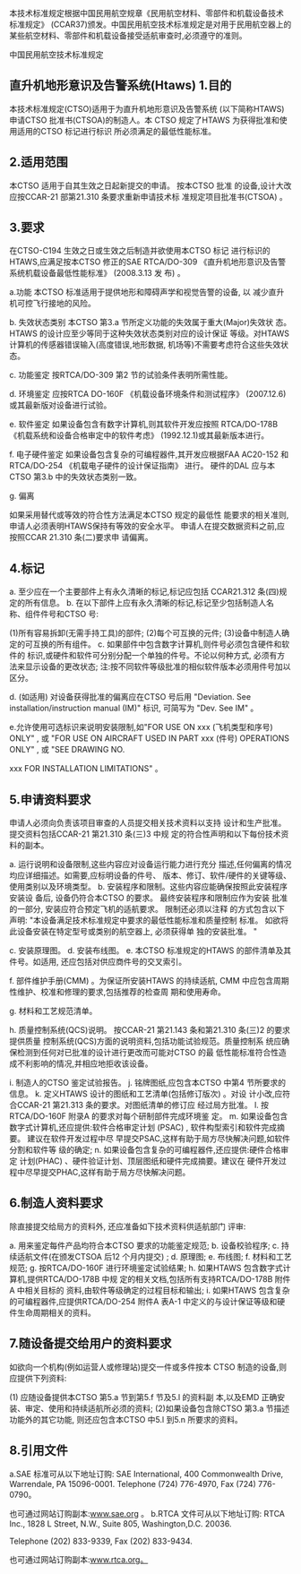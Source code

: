本技术标准规定根据中国民用航空规章《民用航空材料、零部件和机载设备技术
标准规定》
(CCAR37)颁发。中国民用航空技术标准规定是对用于民用航空器上的
某些航空材料、零部件和机载设备接受适航审查时,必须遵守的准则。 
 
中国民用航空技术标准规定 
 

## 直升机地形意识及告警系统(Htaws) 1.目的

本技术标准规定(CTSO)适用于为直升机地形意识及告警系统
(以下简称HTAWS)申请CTSO 批准书(CTSOA)的制造人。本
CTSO 规定了HTAWS 为获得批准和使用适用的CTSO 标记进行标识
所必须满足的最低性能标准。 

## 2.适用范围

本CTSO 适用于自其生效之日起新提交的申请。
按本CTSO 批准
的设备,设计大改应按CCAR-21 部第21.310 条要求重新申请技术标 准规定项目批准书(CTSOA)
。 

## 3.要求

在CTSO-C194 生效之日或生效之后制造并欲使用本CTSO 标记
进行标识的HTAWS,应满足按本CTSO 修正的SAE RTCA/DO-309
《直升机地形意识及告警系统机载设备最低性能标准》
(2008.3.13 发
布)
。 

a.功能 
本CTSO 标准适用于提供地形和障碍声学和视觉告警的设备,
以
减少直升机可控飞行接地的风险。 

b. 失效状态类别 
本CTSO 第3.a 节所定义功能的失效属于重大(Major)失效状
态。HTAWS 的设计应至少等同于这种失效状态类别对应的设计保证
等级。对HTAWS 计算机的传感器错误输入(高度错误,地形数据,
机场等)不需要考虑符合这些失效状态。 

c. 功能鉴定 
按RTCA/DO-309 第2 节的试验条件表明所需性能。 

d. 环境鉴定 
应按RTCA DO-160F 《机载设备环境条件和测试程序》
(2007.12.6)或其最新版对设备进行试验。 

e. 软件鉴定 
如果设备包含有数字计算机,则其软件开发应按照
RTCA/DO-178B 《机载系统和设备合格审定中的软件考虑》 (1992.12.1)或其最新版本进行。 

f. 电子硬件鉴定 
如果设备包含复杂的可编程器件,其开发应根据FAA AC20-152
和RTCA/DO-254
《机载电子硬件的设计保证指南》
进行。
硬件的DAL
应与本CTSO 第3.b 中的失效状态类别一致。 

g. 偏离 
 
如果采用替代或等效的符合性方法满足本CTSO 规定的最低性
能要求的相关准则,
申请人必须表明HTAWS保持有等效的安全水平。
申请人在提交数据资料之前,应按照CCAR 21.310 条(二)要求申 请偏离。 

## 4.标记

a. 至少应在一个主要部件上有永久清晰的标记,标记应包括
CCAR21.312 条(四)规定的所有信息。 
b. 在以下部件上应有永久清晰的标记,标记至少包括制造人名
称、组件件号和CTSO 号: 

(1)所有容易拆卸(无需手持工具)的部件; 
(2)每个可互换的元件; (3)设备中制造人确定的可互换的所有组件。 c. 如果部件中包含数字计算机,则件号必须包含硬件和软件的
标识,或硬件和软件可分别分配一个单独的件号。不论以何种方式,
必须有方法来显示设备的更改状态; 
注:按不同软件等级批准的相似软件版本必须用件号加以区分。
 
d. 
(如适用)
对设备获得批准的偏离应在CTSO 号后用
"Deviation. 
See installation/instruction manual (IM)"
标识,
可简写为
"Dev. See IM"
。
 
e.允许使用可选标识来说明安装限制,如"FOR USE ON xxx
(飞机类型和序号)
 ONLY"
,
或
"FOR USE ON AIRCRAFT USED IN 
PART  xxx
(件号)
OPERATIONS  ONLY"
,
或
"SEE DRAWING NO. 

xxx FOR INSTALLATION LIMITATIONS"
。 

## 5.申请资料要求

申请人必须向负责该项目审查的人员提交相关技术资料以支持
设计和生产批准。提交资料包括CCAR-21 第21.310 条(三)3 中规 定的符合性声明和以下每份技术资料的副本。 

a. 运行说明和设备限制,这些内容应对设备运行能力进行充分
描述,任何偏离的情况均应详细描述。如需要,应标明设备的件号、
版本、修订、软件/硬件的关键等级、使用类别以及环境类型。 
b. 安装程序和限制。这些内容应能确保按照此安装程序安装设
备后,
设备仍符合本CTSO 的要求。
最终安装程序和限制应作为安装
批准的一部分,
安装应符合预定飞机的适航要求。
限制还必须以注释
的方式包含以下声明: 
"本设备满足技术标准规定中要求的最低性能标准和质量控制
标准。
如欲将此设备安装在特定型号或类别的航空器上,
必须获得单
独的安装批准。
" 

c. 安装原理图。 
d. 安装布线图。 
e. 本CTSO 标准规定的HTAWS 的部件清单及其件号。如适用,
还应包括对供应商件号的交叉索引。 

f. 部件维护手册(CMM)
。为保证所安装HTAWS 的持续适航,
CMM 中应包含周期性维护、校准和修理的要求,包括推荐的检查周 期和使用寿命。 

g. 材料和工艺规范清单。 
 

h. 质量控制系统(QCS)说明。 
按CCAR-21 第21.143 条和第21.310 条(三)2 的要求提供质量
控制系统(QCS)方面的说明资料,包括功能试验规范。质量控制系 统应确保检测到任何对已批准的设计进行更改而可能对CTSO 的最 低性能标准符合性造成不利影响的情况,并相应地拒收该设备。 

i. 制造人的CTSO 鉴定试验报告。 
j. 铭牌图纸,应包含本CTSO 中第4 节所要求的信息。 
k. 定义HTAWS 设计的图纸和工艺清单(包括修订版次)
。对设
计小改,应符合CCAR-21 第21.313 条的要求。对图纸清单的修订应
经过局方批准。 
l. 按RTCA/DO-160F 附录A 的要求对每个研制部件完成环境鉴
定。 
m. 如果设备包含数字式计算机,还应提供:软件合格审定计划
(PSAC)
,
软件构型索引和软件完成摘要。
建议在软件开发过程中尽
早提交PSAC,这样有助于局方尽快解决问题,如软件分割和软件等
级的确定; 
n. 如果设备包含复杂的可编程器件,还应提供:硬件合格审定
计划(PHAC)
、硬件验证计划、顶层图纸和硬件完成摘要。建议在
硬件开发过程中尽早提交PHAC,这样有助于局方尽快解决问题。 

## 6.制造人资料要求

除直接提交给局方的资料外,
还应准备如下技术资料供适航部门
评审: 

a. 用来鉴定每件产品均符合本CTSO 要求的功能鉴定规范; 
b. 设备校验程序; 
c. 持续适航文件(在颁发CTSOA 后12 个月内提交)
; 
d. 原理图; e. 布线图; 
f. 材料和工艺规范; g. 按RTCA/DO-160F 进行环境鉴定试验结果; 
h. 如果HTAWS 包含数字式计算机,提供RTCA/DO-178B 中规
定的相关文档,包括所有支持RTCA/DO-178B 附件A 中相关目标的
资料,由软件等级确定的过程目标和输出; 
i. 如果HTAWS 包含复杂的可编程器件,应提供RTCA/DO-254
附件A 表A-1 中定义的与设计保证等级和硬件生命周期相关的资料。
 

## 7.随设备提交给用户的资料要求

如欲向一个机构(例如运营人或修理站)提交一件或多件按本
CTSO 制造的设备,则应提供下列资料: 

(1)
 应随设备提供本CTSO 第5.a 节到第5.f 节及5.l 的资料副
本,以及EMD 正确安装、审定、使用和持续适航所必须的资料; 
(2)如果设备包含除CTSO 第3.a 节描述功能外的其它功能,
则还应包含本CTSO 中5.l 到5.n 所要求的资料。 

## 8.引用文件

a.SAE 标准可从以下地址订购: SAE International, 400 Commonwealth Drive, Warrendale, PA 
15096-0001. Telephone (724) 776-4970, Fax (724) 776-0790。  
 
也可通过网站订购副本:www.sae.org 。 
b.RTCA 文件可从以下地址订购: 
RTCA Inc., 1828 L Street, N.W., Suite 805, Washington,D.C. 20036. 

Telephone (202) 833-9339, Fax (202) 833-9434. 

也可通过网站订购副本:www.rtca.org。 
 
 